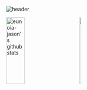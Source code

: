 ![header](https://capsule-render.vercel.app/api?type=waving&color=gradient&height=250&section=header&text=eunoia-jason&desc=JinseoKim's%20github&fontSize=90&descAlign=75&descAlignY=65)

<div style="display: flex; width: 100%;">
<a href="https://github.com/eunoia-jason"><img align="center" style="height:180px; width: 50%;" src="https://github-readme-stats.vercel.app/api?username=eunoia-jason&show_icons=true&include_all_commits=true&theme=holi&hide_border=true" alt="eunoia-jason's github stats" /></a>
<a href="https://github.com/eunoia-jason"><img align="center" style="height:180px; width: 50%;" src="https://github-readme-stats.vercel.app/api/top-langs/?username=eunoia-jason&layout=compact&theme=holi&hide_border=true" /></a> 
</div>
